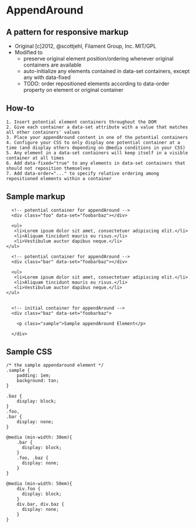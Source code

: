 # AppendAround

## A pattern for responsive markup

- Original [c]2012, @scottjehl, Filament Group, Inc. MIT/GPL
- Modified to
  - preserve original element position/ordering whenever original containers are available
  - auto-initialize any elements contained in data-set containers, except any with data-fixed
  - TODO: order repositioned elements according to data-order property on element or original container

## How-to
	1. Insert potential element containers throughout the DOM
	2. Give each container a data-set attribute with a value that matches all other containers' values
	3. Place your appendAround content in one of the potential containers
	4. Configure your CSS to only display one potential container at a time (and display others depending on @media conditions in your CSS)
	5. Any element in a data-set containers will keep itself in a visible container at all times
	6. Add data-fixed="true" to any elements in data-set containers that should not reposition themselves
	7. Add data-order="..." to specify relative ordering among repositioned elements within a container


## Sample markup

	  <!-- potential container for appendAround -->
	  <div class="foo" data-set="foobarbaz"></div>
  
	  <ul>
	   <li>Lorem ipsum dolor sit amet, consectetuer adipiscing elit.</li>
	   <li>Aliquam tincidunt mauris eu risus.</li>
	   <li>Vestibulum auctor dapibus neque.</li>
    </ul>
  
	  <!-- potential container for appendAround -->
	  <div class="bar" data-set="foobarbaz"></div>
  
	  <ul>
	   <li>Lorem ipsum dolor sit amet, consectetuer adipiscing elit.</li>
	   <li>Aliquam tincidunt mauris eu risus.</li>
	   <li>Vestibulum auctor dapibus neque.</li>
	</ul>
  
    
	  <!-- initial container for appendAround -->
	  <div class="baz" data-set="foobarbaz">
  
	    <p class="sample">Sample appendAround Element</p>
  
	  </div>

## Sample CSS

   	/* the sample appendaround element */
	.sample {
		padding: 1em;
		background: tan;
	}
  
	.baz {
		display: block;
	}
	.foo,
	.bar {
		display: none; 
	}
  
	@media (min-width: 30em){
		.bar {
		  display: block;
		}
		.foo, .baz {
		  display: none; 
		}
	}
  
	@media (min-width: 50em){
		div.foo {
		  display: block;
		}
		div.bar, div.baz {
		  display: none; 
		}
	}

